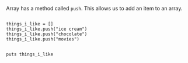 Array has a method called `push`.
This allows us to
add an item to an array.

<codeblock language="ruby" type="lesson">
<code>
things_i_like = []
things_i_like.push("ice cream")
things_i_like.push("chocolate")
things_i_like.push("movies")

puts things_i_like
</code>
</codeblock>